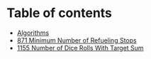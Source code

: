 # Table of contents

* [Algorithms](README.md)
* [871 Minimum Number of Refueling Stops](871-minimum-number-of-refueling-stops.md)
* [1155 Number of Dice Rolls With Target Sum](1155-Number-of-Dice-Rolls-With-Target-Sum.md)

